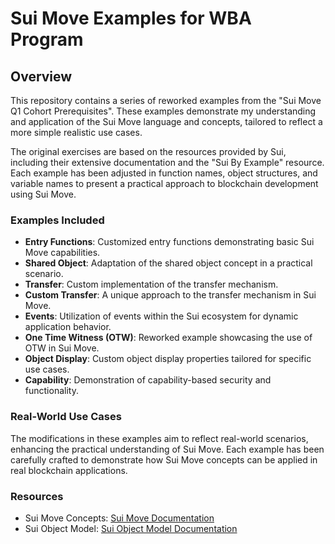 # Sui Move Examples for WBA Program

## Overview

This repository contains a series of reworked examples from the "Sui Move Q1 Cohort Prerequisites". These examples demonstrate my understanding and application of the Sui Move language and concepts, tailored to reflect a more simple realistic use cases.

The original exercises are based on the resources provided by Sui, including their extensive documentation and the "Sui By Example" resource. Each example has been adjusted in function names, object structures, and variable names to present a practical approach to blockchain development using Sui Move.

### Examples Included

- **Entry Functions**: Customized entry functions demonstrating basic Sui Move capabilities.
- **Shared Object**: Adaptation of the shared object concept in a practical scenario.
- **Transfer**: Custom implementation of the transfer mechanism.
- **Custom Transfer**: A unique approach to the transfer mechanism in Sui Move.
- **Events**: Utilization of events within the Sui ecosystem for dynamic application behavior.
- **One Time Witness (OTW)**: Reworked example showcasing the use of OTW in Sui Move.
- **Object Display**: Custom object display properties tailored for specific use cases.
- **Capability**: Demonstration of capability-based security and functionality.

### Real-World Use Cases

The modifications in these examples aim to reflect real-world scenarios, enhancing the practical understanding of Sui Move. Each example has been carefully crafted to demonstrate how Sui Move concepts can be applied in real blockchain applications.

### Resources

- Sui Move Concepts: [Sui Move Documentation](https://docs.sui.io/concepts/sui-move-concepts)
- Sui Object Model: [Sui Object Model Documentation](https://docs.sui.io/concepts/object-model)
